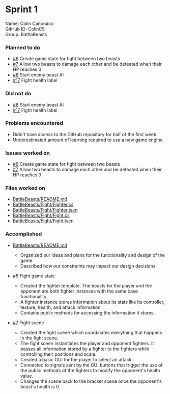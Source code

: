 # Sprint 1

Name: Colin Canonaco  
GitHub ID: ColinC5  
Group: BattleBeasts

### Planned to do

- [#6](https://github.com/utk-cs340-fall22/BattleBeasts/issues/6) Create game state for fight between two beasts
- [#7](https://github.com/utk-cs340-fall22/BattleBeasts/issues/7) Allow two beasts to damage each other and be defeated when their HP reaches 0
- [#8](https://github.com/utk-cs340-fall22/BattleBeasts/issues/8) Start enemy beast AI
- [#17](https://github.com/utk-cs340-fall22/BattleBeasts/issues/17) Fight health label

### Did not do

- [#8](https://github.com/utk-cs340-fall22/BattleBeasts/issues/8) Start enemy beast AI
- [#17](https://github.com/utk-cs340-fall22/BattleBeasts/issues/17) Fight health label

### Problems encountered

- Didn't have access to the GitHub repository for half of the first week
- Underestimated amount of learning required to use a new game engine

### Issues worked on

- [#6](https://github.com/utk-cs340-fall22/BattleBeasts/issues/6) Create game state for fight between two beasts
- [#7](https://github.com/utk-cs340-fall22/BattleBeasts/issues/7) Allow two beasts to damage each other and be defeated when their HP reaches 0

### Files worked on

- [BattleBeasts/README.md](https://github.com/utk-cs340-fall22/BattleBeasts/blob/main/README.md)
- [BattleBeasts/Fight/Fighter.cs](https://github.com/utk-cs340-fall22/BattleBeasts/blob/main/Fight/Fighter.cs)
- [BattleBeasts/Fight/Fighter.tscn](https://github.com/utk-cs340-fall22/BattleBeasts/blob/main/Fight/Fighter.cs)
- [BattleBeasts/Fight/Fight.cs](https://github.com/utk-cs340-fall22/BattleBeasts/blob/main/Fight/Fight.cs)
- [BattleBeasts/Fight/Fight.tscn](https://github.com/utk-cs340-fall22/BattleBeasts/blob/main/Fight/Fight.tscn)

### Accomplished

- [BattleBeasts/README.md](https://github.com/utk-cs340-fall22/BattleBeasts/blob/main/README.md)
  - Organized our ideas and plans for the functionality and design of the game
  - Described how our constraints may impact our design decisions

- [#6](https://github.com/utk-cs340-fall22/BattleBeasts/issues/6) Fight game state
  - Created the fighter template. The beasts for the player and the opponent are both fighter instances with the same base functionality.
  - A fighter instance stores information about its stats like its controller, texture, health, and attack information.
  - Contains public methods for accessing the information it stores.

- [#7](https://github.com/utk-cs340-fall22/BattleBeasts/issues/7) Fight scene
  - Created the fight scene which coordinates everything that happens in the fight scene.
  - The fight sceen instantiates the player and opponent fighters. It passes all information stored by a fighter to the fighters while controlling their positions and scale.
  - Created a basic GUI for the player to select an attack.
  - Connected to signals sent by the GUI buttons that trigger the use of the public methods of the fighters to modify the opponent's health value.
  - Changes the scene back to the bracket scene once the opponent's beast's health is 0.